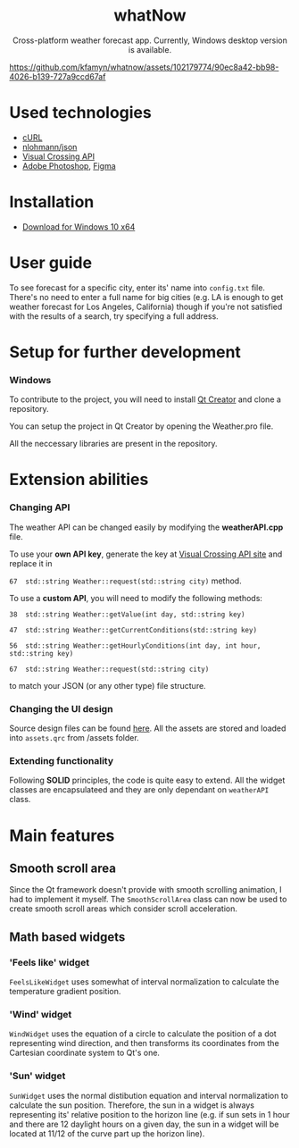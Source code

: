 <h1 align=center>whatNow</h1>

<p align=center>Cross-platform weather forecast app. Currently, Windows desktop version is available.</p>


https://github.com/kfamyn/whatnow/assets/102179774/90ec8a42-bb98-4026-b139-727a9ccd67af


# Used technologies

- [cURL](https://github.com/curl/curl)
- [nlohmann/json](https://github.com/nlohmann/json)
- [Visual Crossing API](https://www.visualcrossing.com/weather-api)
- [Adobe Photoshop](https://www.adobe.com/products/photoshop.html), [Figma](https://www.figma.com)

# Installation

- [Download for Windows 10 x64](https://drive.google.com/drive/folders/1F6kvKCWHBaDPzXyZoUNG7M9hawGleJDz?usp=sharing)

# User guide

To see forecast for a specific city, enter its' name into ```config.txt``` file. There's no need to enter a full name for big cities (e.g. LA is enough to get 
weather forecast for Los Angeles, California) though if you're not satisfied with the results of a search, try specifying a full address.

# Setup for further development

### Windows

To contribute to the project, you will need to install [Qt Creator](https://www.qt.io/offline-installers) and clone a repository.

You can setup the project in Qt Creator by opening the Weather.pro file.

All the neccessary libraries are present in the repository.

# Extension abilities

### Changing API

The weather API can be changed easily by modifying the **weatherAPI.cpp** file.

To use your **own API key**, generate the key at [Visual Crossing API site](https://www.visualcrossing.com/weather-api) and replace it in 

```67  std::string Weather::request(std::string city)``` method.

To use a **custom API**, you will need to modify the following methods:

```38  std::string Weather::getValue(int day, std::string key)```

```47  std::string Weather::getCurrentConditions(std::string key)```

```56  std::string Weather::getHourlyConditions(int day, int hour, std::string key)```

```67  std::string Weather::request(std::string city)```

to match your JSON (or any other type) file structure.

### Changing the UI design

Source design files can be found [here](). All the assets are stored and loaded into ```assets.qrc``` from /assets folder.

### Extending functionality

Following **SOLID** principles, the code is quite easy to extend. All the widget classes are encapsulateed and they are only dependant on ```weatherAPI``` class.

# Main features

## Smooth scroll area

Since the Qt framework doesn't provide with smooth scrolling animation, I had to implement it myself.
The ```SmoothScrollArea``` class can now be used to create smooth scroll areas which consider scroll acceleration.

## Math based widgets

### 'Feels like' widget

```FeelsLikeWidget``` uses somewhat of interval normalization to calculate the temperature gradient position.

### 'Wind' widget

```WindWidget``` uses the equation of a circle to calculate the position of a dot representing wind direction, and then transforms its coordinates from 
the Cartesian coordinate system to Qt's one.

### 'Sun' widget

```SunWidget``` uses the normal distibution equation and interval normalization to calculate the sun position. Therefore, the sun in a widget is always 
representing its' relative position to the horizon line (e.g. if sun sets in 1 hour and there are 12 daylight hours on a given day, the sun in a widget will
be located at 11/12 of the curve part up the horizon line).
